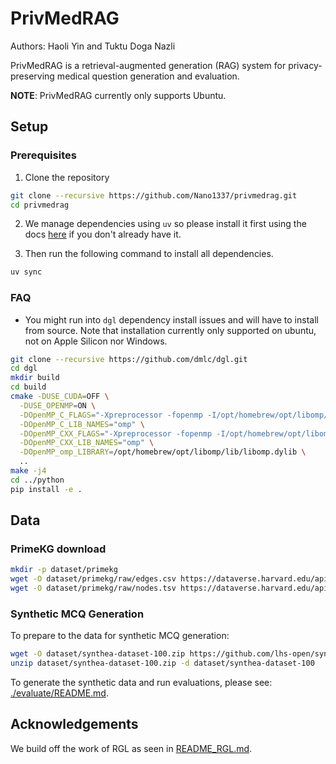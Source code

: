 # PrivMedRAG

Authors: Haoli Yin and Tuktu Doga Nazli

PrivMedRAG is a retrieval-augmented generation (RAG) system for privacy-preserving medical question generation and evaluation.

**NOTE**: PrivMedRAG currently only supports Ubuntu.

## Setup

### Prerequisites

1. Clone the repository
```bash
git clone --recursive https://github.com/Nano1337/privmedrag.git
cd privmedrag
```

2. We manage dependencies using `uv` so please install it first using the docs [here](https://docs.astral.sh/uv/getting-started/installation/) if you don't already have it.

3. Then run the following command to install all dependencies.

```bash
uv sync
```

### FAQ
- You might run into `dgl` dependency install issues and will have to install from source. Note that installation currently only supported on ubuntu, not on Apple Silicon nor Windows.
```bash 
git clone --recursive https://github.com/dmlc/dgl.git
cd dgl
mkdir build
cd build
cmake -DUSE_CUDA=OFF \
  -DUSE_OPENMP=ON \
  -DOpenMP_C_FLAGS="-Xpreprocessor -fopenmp -I/opt/homebrew/opt/libomp/include" \
  -DOpenMP_C_LIB_NAMES="omp" \
  -DOpenMP_CXX_FLAGS="-Xpreprocessor -fopenmp -I/opt/homebrew/opt/libomp/include" \
  -DOpenMP_CXX_LIB_NAMES="omp" \
  -DOpenMP_omp_LIBRARY=/opt/homebrew/opt/libomp/lib/libomp.dylib \
  ..
make -j4
cd ../python
pip install -e .
```


## Data

### PrimeKG download

```bash
mkdir -p dataset/primekg
wget -O dataset/primekg/raw/edges.csv https://dataverse.harvard.edu/api/access/datafile/6180616
wget -O dataset/primekg/raw/nodes.tsv https://dataverse.harvard.edu/api/access/datafile/6180617
```

### Synthetic MCQ Generation

To prepare to the data for synthetic MCQ generation:

```bash
wget -O dataset/synthea-dataset-100.zip https://github.com/lhs-open/synthetic-data/raw/main/record/synthea-dataset-100.zip
unzip dataset/synthea-dataset-100.zip -d dataset/synthea-dataset-100
```

To generate the synthetic data and run evaluations, please see: [./evaluate/README.md](./evaluate/README.md).

## Acknowledgements

We build off the work of RGL as seen in [README_RGL.md](README_RGL.md).